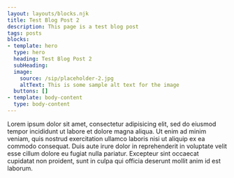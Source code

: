 ```yaml
---
layout: layouts/blocks.njk
title: Test Blog Post 2
description: This page is a test blog post
tags: posts
blocks:
- template: hero
  type: hero
  heading: Test Blog Post 2
  subHeading:
  image:
    source: /sip/placeholder-2.jpg
    altText: This is some sample alt text for the image
  buttons: []
- template: body-content
  type: body-content
---
```


Lorem ipsum dolor sit amet, consectetur adipisicing elit, sed do eiusmod tempor incididunt ut labore et dolore magna aliqua. Ut enim ad minim veniam, quis nostrud exercitation ullamco laboris nisi ut aliquip ex ea commodo consequat. Duis aute irure dolor in reprehenderit in voluptate velit esse cillum dolore eu fugiat nulla pariatur. Excepteur sint occaecat cupidatat non proident, sunt in culpa qui officia deserunt mollit anim id est laborum.
